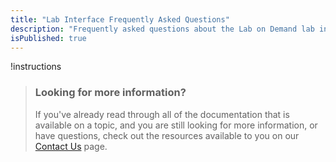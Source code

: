 ```yaml
---
title: "Lab Interface Frequently Asked Questions"
description: "Frequently asked questions about the Lab on Demand lab interface."
isPublished: true
---
```


!instructions[](https://raw.githubusercontent.com/LearnOnDemandSystems/docs/master/lod/lab-interface-faq-no-contact.md)

> ### Looking for more information?
>
>If you've already read through all of the documentation that is available on a topic, and you are still looking for more information, or have questions, check out the resources available to you on our [Contact Us](/contact-us.md) page.
